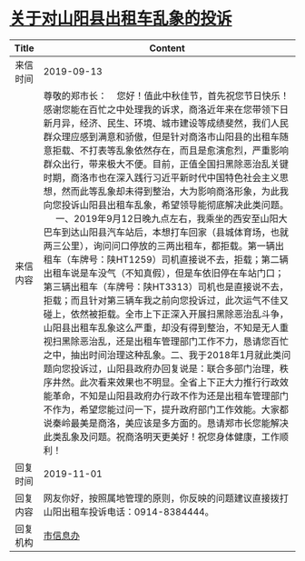 # <a href="http://www.shangluo.gov.cn/zmhd/ldxxxx.jsp?urltype=leadermail.LeaderMailContentUrl&wbtreeid=1112&leadermailid=5446">关于对山阳县出租车乱象的投诉</a>
| Title |                                                                                                                                                                                                                                                                                                                                                                     Content                                                                                                                                                                                                                                                                                                                                                                      |
|:-----:|--------------------------------------------------------------------------------------------------------------------------------------------------------------------------------------------------------------------------------------------------------------------------------------------------------------------------------------------------------------------------------------------------------------------------------------------------------------------------------------------------------------------------------------------------------------------------------------------------------------------------------------------------------------------------------------------------------------------------------------------------|
| 来信时间  | 2019-09-13                                                                                                                                                                                                                                                                                                                                                                                                                                                                                                                                                                                                                                                                                                                                       |
| 来信内容  | 尊敬的郑市长：    您好！值此中秋佳节，首先祝您节日快乐！感谢您能在百忙之中处理我的诉求，商洛近年来在您带领下日新月异，经济、民生、环境、城市建设等成绩斐然，我们人民群众理应感到满意和骄傲，但是针对商洛市山阳县的出租车随意拒载、不打表等乱象依然存在，而且是愈演愈烈，严重影响群众出行，带来极大不便。目前，正值全国扫黑除恶治乱关键时期，商洛市也在深入践行习近平新时代中国特色社会主义思想，然而此等乱象却未得到整治，大为影响商洛形象，为此我向您投诉山阳县出租车乱象，希望领导能彻底解决此类问题。      一、2019年9月12日晚九点左右，我乘坐的西安至山阳大巴车到达山阳县汽车站后，本想打车回家（县城体育场，也就两三公里），询问问口停放的三两出租车，都拒载。第一辆出租车（车牌号：陕HT1259）司机直接说不去，拒载；第二辆出租车说是车没气（不知真假），但是车依旧停在车站门口；第三辆出租车（车牌号：陕HT3313）司机也是直接说不去，拒载；而且针对第三辆车我之前向您投诉过，此次运气不佳又碰上，依然被拒载。全市上下正深入开展扫黑除恶治乱斗争，山阳县出租车乱象这么严重，却没有得到整治，不知是无人重视扫黑除恶治乱，还是出租车管理部门工作不力，恳请您百忙之中，抽出时间治理这种乱象。二、我于2018年1月就此类问题向您投诉过，山阳县政府办回复说是：联合多部门治理，秩序井然。此次看来效果也不明显。全省上下正大力推行行政效能革命，不知是山阳县政府办行政不作为还是出租车管理部门不作为，希望您能过问一下，提升政府部门工作效能。大家都说秦岭最美是商洛，美应该是多方面的。恳请郑市长您能解决此类乱象及问题。祝商洛明天更美好！祝您身体健康，工作顺利！ |
| 回复时间  | 2019-11-01                                                                                                                                                                                                                                                                                                                                                                                                                                                                                                                                                                                                                                                                                                                                       |
| 回复内容  | 网友你好，按照属地管理的原则，你反映的问题建议直接拨打山阳出租车投诉电话：0914-8384444。                                                                                                                                                                                                                                                                                                                                                                                                                                                                                                                                                                                                                                                                                               |
| 回复机构  | <a href="../../category/agencies/市信息办.md">市信息办</a>                                                                                                                                                                                                                                                                                                                                                                                                                                                                                                                                                                                                                                                                                               |
